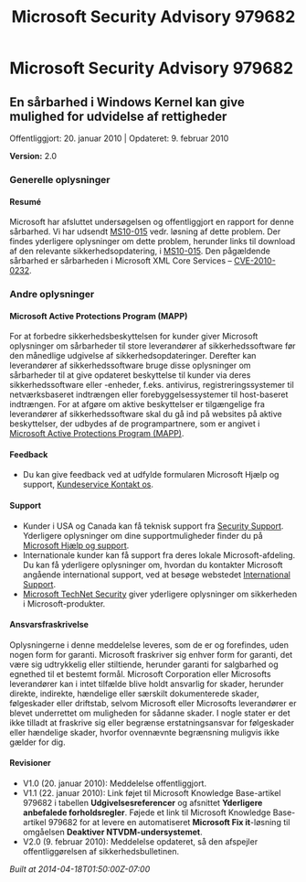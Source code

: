 ﻿---
title: Microsoft Security Advisory 979682
TOCTitle: "979682"
ms:assetid: "979682"
ms:mtpsurl: https://technet.microsoft.com/da-DK/library/979682(v=Security.10)
ms:contentKeyID: 61223926
ms.date: 04/18/2014
mtps_version: v=Security.10
ms.translationtype: HT
---

# Microsoft Security Advisory 979682

## En sårbarhed i Windows Kernel kan give mulighed for udvidelse af rettigheder

Offentliggjort: 20. januar 2010 | Opdateret: 9. februar 2010

**Version:** 2.0

### Generelle oplysninger

#### Resumé

Microsoft har afsluttet undersøgelsen og offentliggjort en rapport for denne sårbarhed. Vi har udsendt [MS10-015](http://go.microsoft.com/fwlink/?linkid=179062) vedr. løsning af dette problem. Der findes yderligere oplysninger om dette problem, herunder links til download af den relevante sikkerhedsopdatering, i [MS10-015](http://go.microsoft.com/fwlink/?linkid=179062). Den pågældende sårbarhed er sårbarheden i Microsoft XML Core Services – [CVE-2010-0232](http://www.cve.mitre.org/cgi-bin/cvename.cgi?name=cve-2010-0232).

### Andre oplysninger

#### Microsoft Active Protections Program (MAPP)

For at forbedre sikkerhedsbeskyttelsen for kunder giver Microsoft oplysninger om sårbarheder til store leverandører af sikkerhedssoftware før den månedlige udgivelse af sikkerhedsopdateringer. Derefter kan leverandører af sikkerhedssoftware bruge disse oplysninger om sårbarheder til at give opdateret beskyttelse til kunder via deres sikkerhedssoftware eller -enheder, f.eks. antivirus, registreringssystemer til netværksbaseret indtrængen eller forebyggelsessystemer til host-baseret indtrængen. For at afgøre om aktive beskyttelser er tilgængelige fra leverandører af sikkerhedssoftware skal du gå ind på websites på aktive beskyttelser, der udbydes af de programpartnere, som er angivet i [Microsoft Active Protections Program (MAPP)](http://www.microsoft.com/security/msrc/mapp/partners.mspx).

#### Feedback

  - Du kan give feedback ved at udfylde formularen Microsoft Hjælp og support, [Kundeservice Kontakt os](https://support.microsoft.com/common/survey.aspx?scid=sw;en;1257&amp;showpage=1&amp;ws=technet&amp;sd=tech).

#### Support

  - Kunder i USA og Canada kan få teknisk support fra [Security Support](http://go.microsoft.com/fwlink/?linkid=21131). Yderligere oplysninger om dine supportmuligheder finder du på [Microsoft Hjælp og support](http://support.microsoft.com/).
  - Internationale kunder kan få support fra deres lokale Microsoft-afdeling. Du kan få yderligere oplysninger om, hvordan du kontakter Microsoft angående international support, ved at besøge webstedet [International Support](http://go.microsoft.com/fwlink/?linkid=21155).
  - [Microsoft TechNet Security](http://go.microsoft.com/fwlink/?linkid=21132) giver yderligere oplysninger om sikkerheden i Microsoft-produkter.

#### Ansvarsfraskrivelse

Oplysningerne i denne meddelelse leveres, som de er og forefindes, uden nogen form for garanti. Microsoft fraskriver sig enhver form for garanti, det være sig udtrykkelig eller stiltiende, herunder garanti for salgbarhed og egnethed til et bestemt formål. Microsoft Corporation eller Microsofts leverandører kan i intet tilfælde blive holdt ansvarlig for skader, herunder direkte, indirekte, hændelige eller særskilt dokumenterede skader, følgeskader eller driftstab, selvom Microsoft eller Microsofts leverandører er blevet underrettet om muligheden for sådanne skader. I nogle stater er det ikke tilladt at fraskrive sig eller begrænse erstatningsansvar for følgeskader eller hændelige skader, hvorfor ovennævnte begrænsning muligvis ikke gælder for dig.

#### Revisioner

  - V1.0 (20. januar 2010): Meddelelse offentliggjort.
  - V1.1 (22. januar 2010): Link føjet til Microsoft Knowledge Base-artikel 979682 i tabellen **Udgivelsesreferencer** og afsnittet **Yderligere anbefalede forholdsregler**. Føjede et link til Microsoft Knowledge Base-artikel 979682 for at levere en automatiseret **Microsoft Fix it**-løsning til omgåelsen **Deaktiver NTVDM-undersystemet**.
  - V2.0 (9. februar 2010): Meddelelse opdateret, så den afspejler offentliggørelsen af sikkerhedsbulletinen.

*Built at 2014-04-18T01:50:00Z-07:00*

